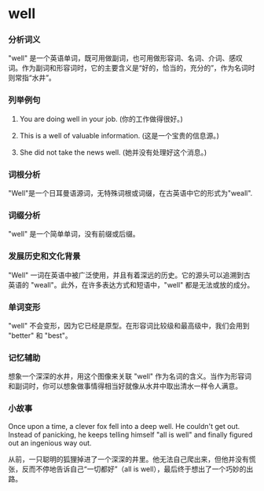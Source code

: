 # well

### 分析词义

  

"well" 是一个英语单词，既可用做副词，也可用做形容词、名词、介词、感叹词。作为副词和形容词时，它的主要含义是“好的，恰当的，充分的”，作为名词时则常指“水井”。

  

### 列举例句

  

1.  You are doing well in your job. (你的工作做得很好。)
    
      
    
2.  This is a well of valuable information. (这是一个宝贵的信息源。)
    
      
    
3.  She did not take the news well. (她并没有处理好这个消息。)
    
      
    

  

### 词根分析

  

"Well"是一个日耳曼语源词，无特殊词根或词缀，在古英语中它的形式为"weall".

  

### 词缀分析

  

"well" 是一个简单单词，没有前缀或后缀。

  

### 发展历史和文化背景

  

"Well" 一词在英语中被广泛使用，并且有着深远的历史。它的源头可以追溯到古英语的 "weall"。此外，在许多表达方式和短语中，"well" 都是无法或放的成分。

  

### 单词变形

  

"well" 不会变形，因为它已经是原型。在形容词比较级和最高级中，我们会用到 "better" 和 "best"。

  

### 记忆辅助

  

想象一个深深的水井，用这个图像来关联 "well" 作为名词的含义。当作为形容词和副词时，你可以想象做事情得相当好就像从水井中取出清水一样令人满意。

  

### 小故事

  

Once upon a time, a clever fox fell into a deep well. He couldn't get out. Instead of panicking, he keeps telling himself "all is well" and finally figured out an ingenious way out.

  

从前，一只聪明的狐狸掉进了一个深深的井里。他无法自己爬出来，但他并没有慌张，反而不停地告诉自己“一切都好”（all is well），最后终于想出了一个巧妙的出路。
